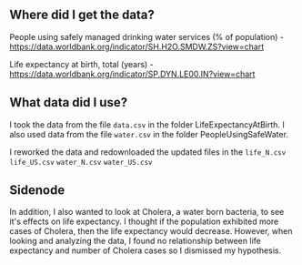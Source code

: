 ## Where did I get the data? 

People using safely managed drinking water services (% of population) - https://data.worldbank.org/indicator/SH.H2O.SMDW.ZS?view=chart

Life expectancy at birth, total (years) - https://data.worldbank.org/indicator/SP.DYN.LE00.IN?view=chart

## What data did I use? 

I took the data from the file `data.csv` in the folder LifeExpectancyAtBirth. I also used data from the file `water.csv` in the folder PeopleUsingSafeWater. 

I reworked the data and redownloaded the updated files in the `life_N.csv` `life_US.csv` `water_N.csv` `water_US.csv`


## Sidenode

In addition, I also wanted to look at Cholera, a water born bacteria, to see it's effects on life expectancy. I thought if the population exhibited more cases of Cholera, then the life expectancy would decrease. However, when looking and analyzing the data, I found no relationship between life expectancy and number of Cholera cases so I dismissed my hypothesis. 
